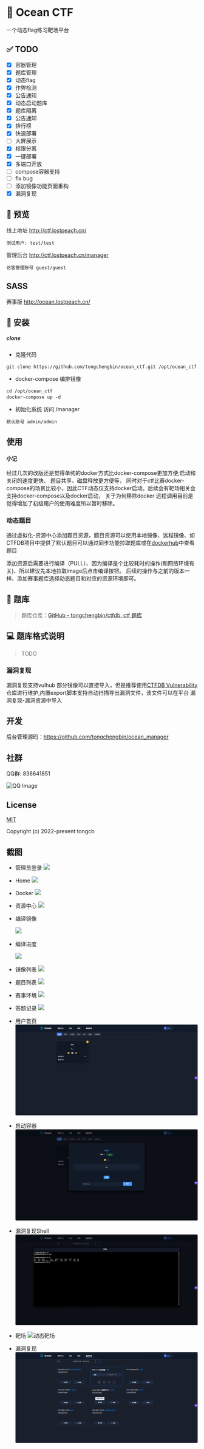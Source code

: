 # 🌊 Ocean CTF
一个动态flag练习靶场平台

## ✅ TODO

- [x] 容器管理 
- [x] 题库管理
- [x] 动态flag
- [x] 作弊检测
- [x] 公告通知
- [x] 动态启动题库
- [x] 题库隔离
- [x] 公告通知
- [x] 排行榜
- [x] 快速部署
- [ ] 大屏展示
- [x] 权限分离
- [x] 一键部署
- [x] 多端口开放
- [ ] compose容器支持
- [ ] fix bug
- [ ] 添加镜像功能页面重构
- [x] 漏洞复现

## 🚀 预览

线上地址 http://ctf.lostpeach.cn/

`
测试用户: test/test
`

管理后台 http://ctf.lostpeach.cn/manager

`
访客管理账号 guest/guest
`

## SASS


赛事版 http://ocean.lostpeach.cn/


## 📖 安装

##### clone
* 克隆代码
```
git clone https://github.com/tongchengbin/ocean_ctf.git /opt/ocean_ctf
```

* docker-compose 编排镜像
```
cd /opt/ocean_ctf
docker-compose up -d
```

* 初始化系统
访问 /manager

`
默认账号
admin/admin
`



## 使用

#### 小记
经过几次的改版还是觉得单纯的docker方式比docker-compose更加方便;启动和关闭的速度更快、
题目共享、磁盘释放更方便等，
同时对于ctf比赛docker-compose的场景比较小，因此CTF动态仅支持docker启动。后续会有靶场相关会支持docker-compose以及docker启动，
关于为何移除docker 远程调用目前是觉得增加了初级用户的使用难度所以暂时移除。



### 动态题目
通过虚拟化-资源中心添加题目资源，题目资源可以使用本地镜像、远程镜像、如CTFDB项目中提供了默认题目可以通过同步功能拉取题库或在[dockerhub](https://hub.docker.com/r/tongchengbin/easy_web)中查看题目

添加资源后需要进行编译（PULL）、因为编译是个比较耗时的操作(和网络环境有关)、所以建议先本地拉取image后点击编译按钮。
后续的操作与之前的版本一样、添加赛事题库选择动态题目和对应的资源环境即可。

## 📃 题库

>  题库仓库：[GitHub - tongchengbin/ctfdb: ctf 题库](https://github.com/tongchengbin/ctfdb)

## 💻 题库格式说明
> TODO

### 漏洞复现
漏洞复现支持vulhub 部分镜像可以直接导入，但是推荐使用[CTFDB Vulnerability](https://github.com/tongchengbin/ctfdb) 仓库进行维护,内置export脚本支持自动扫描导出漏洞文件，该文件可以在平台 漏洞复现-漏洞资源中导入


## 开发

  后台管理源码：https://github.com/tongchengbin/ocean_manager

## 社群
  QQ群: 836641851
  
  <img src="./doc/image/qq.jpg" alt="QQ Image" width="200" height="300">

  

## License

[MIT](https://github.com/tongchengbin/ocean_ctf/blob/master/LICENSE)

Copyright (c) 2022-present tongcb


## 截图


- 管理员登录
  ![](./doc/image/admin_login.png)

- Home
  ![](./doc/image/dashboard.png)

- Docker
  ![](./doc/image/docker.png)

- 资源中心
  ![](./doc/image/resource.png)
  
- 编译镜像

  ![](./doc/image/9.png)

- 编译进度

  ![](./doc/image/编译进度.png)

- 镜像列表
  ![](./doc/image/8.png)

- 题目列表
  ![](./doc/image/question.png)
- 赛事环境
  ![](./doc/image/4.png)
- 答题记录
  ![](./doc/image/5.png)

- 用户首页
  ![](./doc/image/用户首页.png)


- 启动容器
  ![](./doc/image/启动容器.png)

- 漏洞复现Shell
  ![](./doc/image/漏洞复现shell.png)
- 靶场
  ![]()![动态靶场](./doc/image/动态靶场.png)

- 漏洞复现
    ![](./doc/image/漏洞复现.png)
